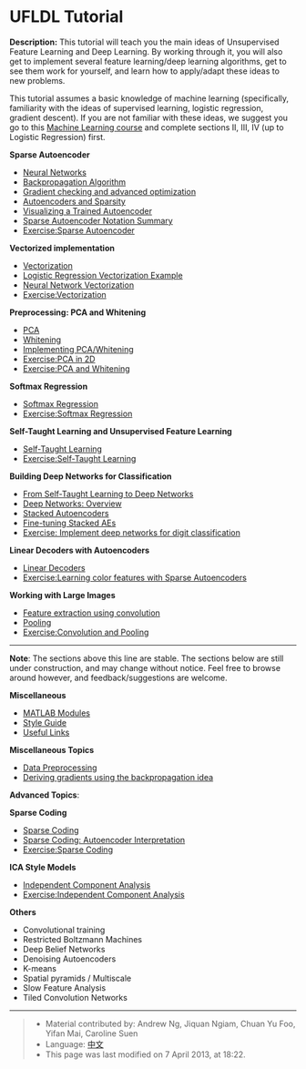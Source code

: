 UFLDL Tutorial
==============

<!-- Jump to: [navigation](#column-one), [search](#searchInput) -->
**Description:** This tutorial will teach you the main ideas of Unsupervised Feature Learning and Deep Learning. By working through it, you will also get to implement several feature learning/deep learning algorithms, get to see them work for yourself, and learn how to apply/adapt these ideas to new problems.

This tutorial assumes a basic knowledge of machine learning (specifically, familiarity with the ideas of supervised learning, logistic regression, gradient descent). If you are not familiar with these ideas, we suggest you go to this [Machine Learning course](http://openclassroom.stanford.edu/MainFolder/CoursePage.php?course=MachineLearning) and complete
sections II, III, IV (up to Logistic Regression) first.

**Sparse Autoencoder**

* [Neural Networks](Neural_Networks.md "Neural Networks")
* [Backpropagation Algorithm](Backpropagation_Algorithm.md "Backpropagation Algorithm")
* [Gradient checking and advanced optimization](Gradient_checking_and_advanced_optimization.md "Gradient checking and advanced optimization")
* [Autoencoders and Sparsity](Autoencoders_and_Sparsity.md "Autoencoders and Sparsity")
* [Visualizing a Trained Autoencoder](Visualizing_a_Trained_Autoencoder.md "Visualizing a Trained Autoencoder")
* [Sparse Autoencoder Notation Summary](Sparse_Autoencoder_Notation_Summary.md "Sparse Autoencoder Notation Summary")
* [Exercise:Sparse Autoencoder](Exercise_Sparse_Autoencoder.md "Exercise:Sparse Autoencoder")

**Vectorized implementation**

* [Vectorization](Vectorization.md "Vectorization")
* [Logistic Regression Vectorization Example](Logistic_Regression_Vectorization_Example.md "Logistic Regression Vectorization Example")
* [Neural Network Vectorization](Neural_Network_Vectorization.md "Neural Network Vectorization")
* [Exercise:Vectorization](Exercise_Vectorization.md "Exercise:Vectorization")

**Preprocessing: PCA and Whitening**

* [PCA](PCA.md "PCA")
* [Whitening](Whitening.md "Whitening")
* [Implementing PCA/Whitening](/wayback-mooc/stanford-ufldl/wiki/Implementing_PCA/Whitening "Implementing PCA/Whitening")
* [Exercise:PCA in 2D](Exercise_PCA_in_2D.md "Exercise:PCA in 2D")
* [Exercise:PCA and Whitening](Exercise_PCA_and_Whitening.md "Exercise:PCA and Whitening")

**Softmax Regression**

* [Softmax Regression](Softmax_Regression.md "Softmax Regression")
* [Exercise:Softmax Regression](Exercise_Softmax_Regression.md "Exercise:Softmax Regression")

**Self-Taught Learning and Unsupervised Feature Learning**

* [Self-Taught Learning](Self-Taught_Learning.md "Self-Taught Learning")
* [Exercise:Self-Taught Learning](Exercise_Self-Taught_Learning.md "Exercise:Self-Taught Learning")

**Building Deep Networks for Classification**

* [From Self-Taught Learning to Deep Networks](Self-Taught_Learning_to_Deep_Networks.md "Self-Taught Learning to Deep Networks")
* [Deep Networks: Overview](Deep_Networks__Overview.md "Deep Networks: Overview")
* [Stacked Autoencoders](Stacked_Autoencoders.md "Stacked Autoencoders")
* [Fine-tuning Stacked AEs](Fine-tuning_Stacked_AEs.md "Fine-tuning Stacked AEs")
* [Exercise: Implement deep networks for digit classification](Exercise__Implement_deep_networks_for_digit_classification.md "Exercise: Implement deep networks for digit classification")

**Linear Decoders with Autoencoders**

* [Linear Decoders](Linear_Decoders.md "Linear Decoders")
* [Exercise:Learning color features with Sparse Autoencoders](Exercise_Learning_color_features_with_Sparse_Autoencoders.md "Exercise:Learning color features with Sparse Autoencoders")

**Working with Large Images**

* [Feature extraction using convolution](Feature_extraction_using_convolution.md "Feature extraction using convolution")
* [Pooling](Pooling.md "Pooling")
* [Exercise:Convolution and Pooling](Exercise_Convolution_and_Pooling.md "Exercise:Convolution and Pooling")

---

**Note**: The sections above this line are stable. The sections below are still under construction, and may change without notice. Feel free to browse around however, and feedback/suggestions are welcome.

**Miscellaneous**

* [MATLAB Modules](MATLAB_Modules.md "MATLAB Modules")
* [Style Guide](Style_Guide.md "Style Guide")
* [Useful Links](Useful_Links.md "Useful Links")

**Miscellaneous Topics**

* [Data Preprocessing](Data_Preprocessing.md "Data Preprocessing")
* [Deriving gradients using the backpropagation idea](Deriving_gradients_using_the_backpropagation_idea.md "Deriving gradients using the backpropagation idea")

**Advanced Topics**:

**Sparse Coding**

* [Sparse Coding](Sparse_Coding.md "Sparse Coding")
* [Sparse Coding: Autoencoder Interpretation](Sparse_Coding__Autoencoder_Interpretation.md "Sparse Coding: Autoencoder Interpretation")
* [Exercise:Sparse Coding](Exercise_Sparse_Coding.md "Exercise:Sparse Coding")

**ICA Style Models**

* [Independent Component Analysis](Independent_Component_Analysis.md "Independent Component Analysis")
* [Exercise:Independent Component Analysis](Exercise_Independent_Component_Analysis.md "Exercise:Independent Component Analysis")

**Others**

* Convolutional training
* Restricted Boltzmann Machines
* Deep Belief Networks
* Denoising Autoencoders
* K-means
* Spatial pyramids / Multiscale
* Slow Feature Analysis
* Tiled Convolution Networks

---

> * Material contributed by: Andrew Ng, Jiquan Ngiam, Chuan Yu Foo, Yifan Mai, Caroline Suen
> * Language: [中文](UFLDL%E6%95%99%E7%A8%8B.md "UFLDL教程")
> * This page was last modified on 7 April 2013, at 18:22.
